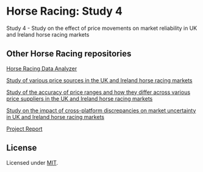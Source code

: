 # Horse Racing: Study 4
Study 4 - Study on the effect of price movements on market reliability in UK and Ireland horse racing markets

## Other Horse Racing repositories

[Horse Racing Data Analyzer](https://github.com/adamcorren/horse_racing_data_analyzer)

[Study of various price sources in the UK and Ireland horse racing markets](https://github.com/adamcorren/horse_racing_study_1)

[Study of the accuracy of price ranges and how they differ across various price suppliers in the UK and Ireland horse racing markets](https://github.com/adamcorren/horse_racing_study_2)

[Study on the impact of cross-platform discrepancies on market uncertainty in UK and Ireland horse racing markets](https://github.com/adamcorren/horse_racing_study_3)

[Project Report]()

## License

Licensed under [MIT]((https://opensource.org/license/mit/)).
